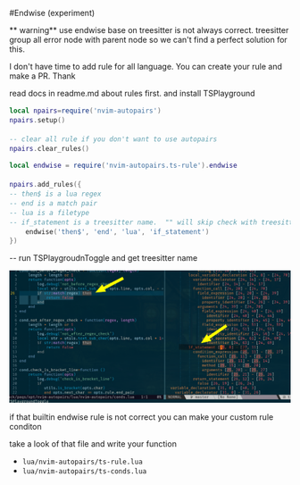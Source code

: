 #Endwise (experiment)

** warning** use endwise base on treesitter is not always correct.
treesitter group all error node with parent node so we can't find
a perfect solution for this.

I don't have time to add rule for all language.
You can create your rule and make a PR.
Thank

read docs in readme.md about rules first.
and install TSPlayground

``` lua
local npairs=require('nvim-autopairs')
npairs.setup()

-- clear all rule if you don't want to use autopairs
npairs.clear_rules()

```

``` lua
local endwise = require('nvim-autopairs.ts-rule').endwise

npairs.add_rules({
-- then$ is a lua regex
-- end is a match pair
-- lua is a filetype
-- if_statement is a treesitter name.  "" will skip check with treesitter
    endwise('then$', 'end', 'lua', 'if_statement')
})

```

-- run TSPlaygroudnToggle and get treesitter name

![treesitter](./images/endwise.png)


if that builtin endwise rule is not correct you can make your custom rule
conditon

take a look of that file and write your function

* `lua/nvim-autopairs/ts-rule.lua`
* `lua/nvim-autopairs/ts-conds.lua`
